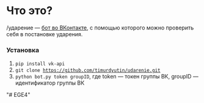 # Что это? 

/ударение — [бот во ВКонтакте](http://vk.com/udarenie "Откроется ссылка, ведущая на бота во ВКонтакте"), с помощью которого можно проверить себя в постановке ударения. 

### Установка
1. <code>pip install vk-api</code>
2. <code>git clone https://github.com/timurdyutin/udarenie.git</code>
3. <code>python bot.py token groupID</code>, где token — токен группы ВК, groupID — идентификатор группы ВК

"# EGE4" 
